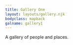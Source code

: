 ```yaml
---
title: Gallery One
layout: layouts/gallery.njk
bodyclass: mapback
galname: gallery1
---
```


A gallery of people and places.
